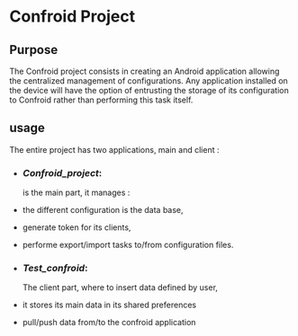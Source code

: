 # Confroid Project

## Purpose

The Confroid project consists in creating an Android application allowing the centralized management of configurations. Any application installed on the device will have the option of entrusting the storage of its configuration to Confroid rather than performing this task itself.

## usage

The entire project has two applications, main and client :

- ### _Confroid_project_:

  is the main part, it manages :
- the different configuration is the data base,
- generate token for its clients,
- performe export/import tasks to/from configuration files.

- ### _Test_confroid_:

  The client part, where to insert data defined by user,
- it stores its main data in its shared preferences
- pull/push data from/to the confroid application

